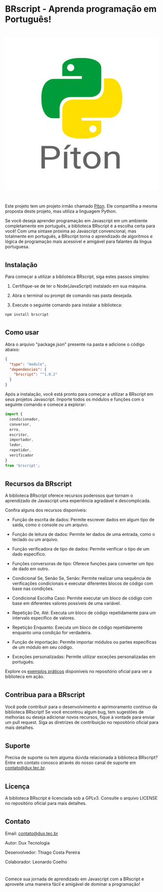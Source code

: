# BRscript - Aprenda programação em Português!

#
![BRscript Logo](src/logo.png)
#

Este projeto tem um projeto irmão chamado [Píton](https://github.com/duxtec/piton). Ele compartilha a mesma proposta deste projeto, mas utiliza a linguagem Python.

Se você deseja aprender programação em Javascript em um ambiente completamente em português, a biblioteca BRscript é a escolha certa para você! Com uma sintaxe próxima ao Javascript convencional, mas totalmente em português, a BRscript torna o aprendizado de algoritmos e lógica de programação mais acessível e amigável para falantes da língua portuguesa.

#

## Instalação

Para começar a utilizar a biblioteca BRscript, siga estes passos simples:

1. Certifique-se de ter o Node(JavaScript) instalado em sua máquina.

2. Abra o terminal ou prompt de comando nas pasta desejada.

3. Execute o seguinte comando para instalar a biblioteca:

```shell
npm install brscript
```
#

## Como usar

Abra o arquivo "package.json" presente na pasta e adicione o código abaixo:

```Json
{
  "type": "module",
  "dependencies": {
    "brscript": "^1.0.2"
  }
}
```

Após a instalação, você está pronto para começar a utilizar a BRscript em seus projetos Javascript. Importe todos os módulos e funções com o seguinte comando e comece a explorar:

```Javascript
import {
  condicionador,
  conversor,
  erro,
  escritor,
  importador,
  ledor,
  repetidor,
  verificador
}
from 'brscript';
```
#

## Recursos da BRscript

A biblioteca BRscript oferece recursos poderosos que tornam o aprendizado de Javascript uma experiência agradável e descomplicada.

Confira alguns dos recursos disponíveis:

- Função de escrita de dados: Permite escrever dados em algum tipo de saída, como o console ou um arquivo.

- Função de leitura de dados: Permite ler dados de uma entrada, como o teclado ou um arquivo.

- Função verificadora de tipo de dados: Permite verificar o tipo de um dado específico.

- Funções conversoras de tipo: Oferece funções para converter um tipo de dado em outro.

- Condicional Se, Senão Se, Senão: Permite realizar uma sequência de verificações condicionais e executar diferentes blocos de código com base nas condições.

- Condicional Escolha Caso: Permite executar um bloco de código com base em diferentes valores possíveis de uma variável.

- Repetição De, Até: Executa um bloco de código repetidamente para um intervalo específico de valores.

- Repetição Enquanto: Executa um bloco de código repetidamente enquanto uma condição for verdadeira.

- Função de importação: Permite importar módulos ou partes específicas de um módulo em seu código.

- Exceções personalizadas: Permite utilizar exceções personalizadas em português.


Explore os [exemplos práticos](https://github.com/duxtec/brscript/tree/main/exemplos) disponíveis no repositório oficial para ver a biblioteca em ação.

#

## Contribua para a BRscript

Você pode contribuir para o desenvolvimento e aprimoramento contínuo da biblioteca BRscript! Se você encontrou algum bug, tem sugestões de melhorias ou deseja adicionar novos recursos, fique à vontade para enviar um pull request. Siga as diretrizes de contribuição no repositório oficial para mais detalhes.

#

## Suporte

Precisa de suporte ou tem alguma dúvida relacionada à biblioteca BRscript? Entre em contato conosco através do nosso canal de suporte em [contato@dux.tec.br](mailto:contato@dux.tec.br).

#

## Licença

A biblioteca BRscript é licenciada sob a GPLv3. Consulte o arquivo LICENSE no repositório oficial para mais detalhes.

#

## Contato

Email: [contato@dux.tec.br](mailto:contato@dux.tec.br)

Autor: Dux Tecnologia

Desenvolvedor: Thiago Costa Pereira

Colaborador: Leonardo Coelho

#

Comece sua jornada de aprendizado em Javascript com a BRscript e aproveite uma maneira fácil e amigável de dominar a programação!